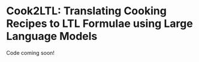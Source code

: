 # Cook2LTL: Translating Cooking Recipes to LTL Formulae using Large Language Models

Code coming soon!
